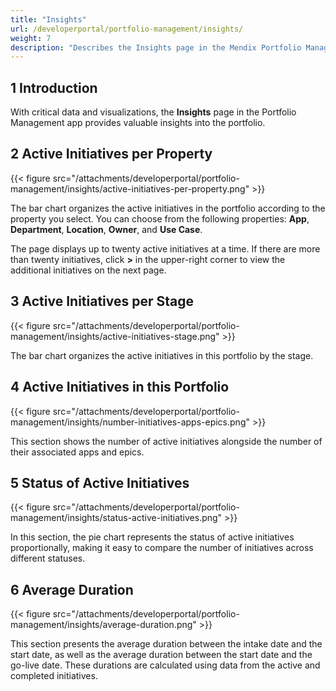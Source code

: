 ```yaml
---
title: "Insights"
url: /developerportal/portfolio-management/insights/
weight: 7
description: "Describes the Insights page in the Mendix Portfolio Management app."
---
```


## 1 Introduction

With critical data and visualizations, the **Insights** page in the Portfolio Management app provides valuable insights into the portfolio.

## 2 Active Initiatives per Property

{{< figure src="/attachments/developerportal/portfolio-management/insights/active-initiatives-per-property.png" >}}

The bar chart organizes the active initiatives in the portfolio according to the property you select. You can choose from the following properties: **App**, **Department**, **Location**, **Owner**, and **Use Case**. 

The page displays up to twenty active initiatives at a time. If there are more than twenty initiatives, click **>** in the upper-right corner to view the additional initiatives on the next page.

## 3 Active Initiatives per Stage

{{< figure src="/attachments/developerportal/portfolio-management/insights/active-initiatives-stage.png" >}}

The bar chart organizes the active initiatives in this portfolio by the stage.

## 4 Active Initiatives in this Portfolio

{{< figure src="/attachments/developerportal/portfolio-management/insights/number-initiatives-apps-epics.png" >}}

This section shows the number of active initiatives alongside the number of their associated apps and epics.

## 5 Status of Active Initiatives

{{< figure src="/attachments/developerportal/portfolio-management/insights/status-active-initiatives.png" >}}

In this section, the pie chart represents the status of active initiatives proportionally, making it easy to compare the number of initiatives across different statuses.

## 6 Average Duration

{{< figure src="/attachments/developerportal/portfolio-management/insights/average-duration.png" >}}

This section presents the average duration between the intake date and the start date, as well as the average duration between the start date and the go-live date. These durations are calculated using data from the active and completed initiatives.
